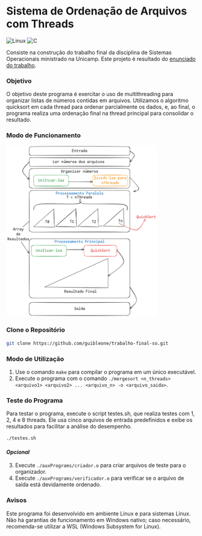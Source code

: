 # Sistema de Ordenação de Arquivos com Threads
![Linux](https://img.shields.io/badge/Linux-FCC624?style=for-the-badge&logo=linux&logoColor=black) ![C](https://img.shields.io/badge/c-%2300599C.svg?style=for-the-badge&logo=c&logoColor=white)

Consiste na construção do trabalho final da disciplina de Sistemas Operacionais ministrado na Unicamp. Este projeto é resultado do [enunciado do trabalho](./Assets/Projeto_DisciplinaTT304_2024.2.pdf).

### Objetivo
O objetivo deste programa é exercitar o uso de multithreading para organizar listas de números contidas em arquivos. Utilizamos o algoritmo quicksort em cada thread para ordenar parcialmente os dados, e, ao final, o programa realiza uma ordenação final na thread principal para consolidar o resultado.

### Modo de Funcionamento
<!-- ![Modo de Funcionamento](/Arquitetura%201.png) -->
<img src="./Assets/Arquitetura%201.png" alt="Funcionamento" width="400" height="453">

### Clone o Repositório
```bash
git clone https://github.com/guibleone/trabalho-final-so.git
```

### Modo de Utilização
1. Use o comando `make` para compilar o programa em um único executável.
2. Execute o programa com o comando `./mergesort <n_threads> <arquivo1> <arquivo2> ... <arquivo_n> -o <arquivo_saida>`.

### Teste do Programa
Para testar o programa, execute o script testes.sh, que realiza testes com 1, 2, 4 e 8 threads. Ele usa cinco arquivos de entrada predefinidos e exibe os resultados para facilitar a análise do desempenho.

```bash
./testes.sh
```

#### *Opcional*
3. Execute `./auxPrograms/criador.o` para criar arquivos de teste para o organizador.
4. Execute `./auxPrograms/verificador.o` para verificar se o arquivo de saída está devidamente ordenado.

### Avisos
Este programa foi desenvolvido em ambiente Linux e para sistemas Linux. Não há garantias de funcionamento em Windows nativo; caso necessário, recomenda-se utilizar a WSL (Windows Subsystem for Linux).
